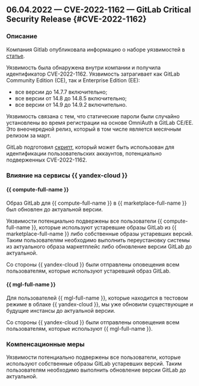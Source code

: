 ## 06.04.2022 — CVE-2022-1162 — GitLab Critical Security Release {#CVE-2022-1162}

### Описание

Компания Gitlab опубликовала информацию о наборе уязвимостей в [статье](https://about.gitlab.com/releases/2022/03/31/critical-security-release-gitlab-14-9-2-released/).  

Уязвимость была обнаружена внутри компании и получила идентификатор CVE-2022-1162. Уязвимость затрагивает как GitLab Community Edition (CE), так и Enterprise Edition (EE):

* все версии до 14.7.7 включительно;
* все версии от 14.8 до 14.8.5 включительно;
* все версии от 14.9 до 14.9.2 включительно.

Уязвимость связана с тем, что статические пароли были случайно установлены во время регистрации на основе OmniAuth в GitLab CE/EE.
Это внеочередной релиз, который в том числе является месячным релизом за март.

GitLab подготовил [скрипт](https://about.gitlab.com/releases/2022/03/31/critical-security-release-gitlab-14-9-2-released/#script-to-identify-users-potentially-impacted-by-cve-2022-1162), который может быть использован для идентификации пользовательских аккаунтов, потенциально подверженных CVE-2022-1162.

### Влияние на сервисы {{ yandex-cloud }}

#### {{ compute-full-name }}

Образ GitLab для {{ compute-full-name }} в {{ marketplace-full-name }} был обновлен до актуальной версии.

Уязвимости потенциально подвержены все пользователи {{ compute-full-name }}, которые используют устаревшие образы GitLab из {{ marketplace-full-name }} либо собственные образы устаревших версий. Таким пользователям необходимо выполнить переустановку системы из актуального образа маркетплейс либо обновление версии GitLab до актуальной.

Со стороны {{ yandex-cloud }} были отправлены оповещения всем пользователям, которые используют устаревший образ GitLab.

#### {{ mgl-full-name }}

Для пользователей  {{ mgl-full-name }}, которые находится в тестовом режиме в облаке {{ yandex-cloud }}, мы уже обновили существующие и будущие инстансы до актуальной версии.

Со стороны {{ yandex-cloud }} были отправлены оповещения всем пользователям, которые используют {{ mgl-full-name }}.

### Компенсационные меры

Уязвимости потенциально подвержены все пользователи, которые используют собственные образы GitLab устаревших версий. Таким пользователям необходимо выполнить обновление версии GitLab до актуальной.
